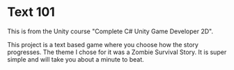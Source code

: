 # Text 101

This is from the Unity course "Complete C# Unity Game Developer 2D".

This project is a text based game where you choose how the story progresses. The theme I chose for it was a Zombie Survival Story. It is super simple and will take you about a minute to beat.
